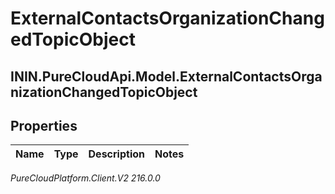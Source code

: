 # ExternalContactsOrganizationChangedTopicObject

## ININ.PureCloudApi.Model.ExternalContactsOrganizationChangedTopicObject

## Properties

|Name | Type | Description | Notes|
|------------ | ------------- | ------------- | -------------|



_PureCloudPlatform.Client.V2 216.0.0_
